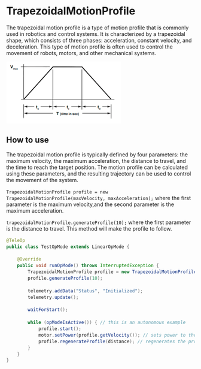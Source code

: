# TrapezoidalMotionProfile

The trapezoidal motion profile is a type of motion profile that is commonly used in robotics and control systems. It is characterized by a trapezoidal shape, which consists of three phases: acceleration, constant velocity, and deceleration. This type of motion profile is often used to control the movement of robots, motors, and other mechanical systems.

![download.png](download.png)

## How to use

The trapezoidal motion profile is typically defined by four parameters: the maximum velocity, the maximum acceleration, the distance to travel, and the time to reach the target position. The motion profile can be calculated using these parameters, and the resulting trajectory can be used to control the movement of the system.

`TrapezoidalMotionProfile profile = new TrapezoidalMotionProfile(maxVelocity, maxAcceleration);` where the first parameter is the maximum velocity,and the second parameter is the maximum acceleration.

`trapezoidalMotionProfile.generateProfile(10);` where the first parameter is the distance to travel. This method will make the profile to follow.

```java
@TeleOp
public class TestOpMode extends LinearOpMode {

    @Override
    public void runOpMode() throws InterruptedException {
        TrapezoidalMotionProfile profile = new TrapezoidalMotionProfile(1, 0.5);
        profile.generateProfile(10);

        telemetry.addData("Status", "Initialized");
        telemetry.update();

        waitForStart();

        while (opModeIsActive()) { // this is an autonomous example
            profile.start();
            motor.setPower(profile.getVelocity()); // sets power to the velocity
            profile.regenerateProfile(distance); // regenerates the profile
        }
    }
}
```